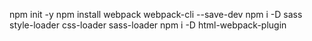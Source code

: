 npm init -y
npm install webpack webpack-cli --save-dev
npm i -D sass style-loader css-loader sass-loader
npm i -D html-webpack-plugin
